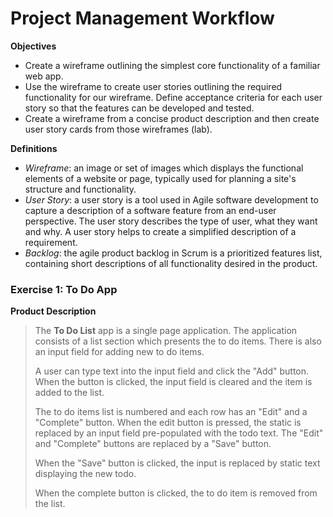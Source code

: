 # Project Management Workflow

**Objectives**
- Create a wireframe outlining the simplest core functionality of a familiar web app.
- Use the wireframe to create user stories outlining the required functionality for our wireframe. Define acceptance criteria for each user story so that the features can be developed and tested.
- Create a wireframe from a concise product description and then create user story cards from those wireframes (lab).

**Definitions**
- *Wireframe*: an image or set of images which displays the functional elements of a website or page, typically used for planning a site's structure and functionality.
- *User Story*: a user story is a tool used in Agile software development to capture a description of a software feature from an end-user perspective. The user story describes the type of user, what they want and why. A user story helps to create a simplified description of a requirement.
- *Backlog*: the agile product backlog in Scrum is a prioritized features list, containing short descriptions of all functionality desired in the product.

### Exercise 1: To Do App
**Product Description**
> The **To Do List** app is a single page application. The application consists of a list section which presents the to do items. There is also an input field for adding new to do items.
>
> A user can type text into the input field and click the "Add" button. When the button is clicked, the input field is cleared and the item is added to the list.
>
> The to do items list is numbered and each row has an "Edit" and a "Complete" button. When the edit button is pressed, the static is replaced by an input field pre-populated with the todo text. The "Edit" and "Complete" buttons are replaced by a "Save" button.
>
> When the "Save" button is clicked, the input is replaced by static text displaying the new todo.
>
> When the complete button is clicked, the to do item is removed from the list.
